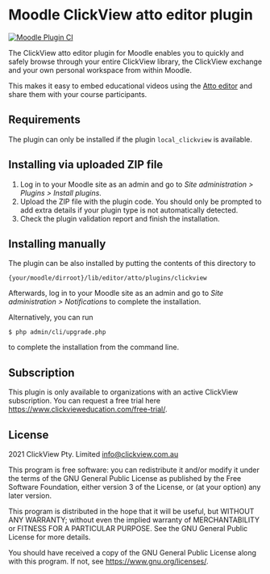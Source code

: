# Moodle ClickView atto editor plugin #

[![Moodle Plugin CI](https://github.com/clickviewapp/moodle-atto_clickview/actions/workflows/moodle-ci.yml/badge.svg?branch=main)](https://github.com/clickviewapp/moodle-atto_clickview/actions/workflows/moodle-ci.yml)

The ClickView atto editor plugin for Moodle enables you to quickly and safely browse through your entire ClickView library, the ClickView exchange and your own personal workspace from within Moodle.

This makes it easy to embed educational videos using the [Atto editor](https://docs.moodle.org/311/en/Atto_editor) and share them with your course participants.

## Requirements ##

The plugin can only be installed if the plugin `local_clickview` is available.

## Installing via uploaded ZIP file ##

1. Log in to your Moodle site as an admin and go to _Site administration >
   Plugins > Install plugins_.
2. Upload the ZIP file with the plugin code. You should only be prompted to add
   extra details if your plugin type is not automatically detected.
3. Check the plugin validation report and finish the installation.

## Installing manually ##

The plugin can be also installed by putting the contents of this directory to

    {your/moodle/dirroot}/lib/editor/atto/plugins/clickview

Afterwards, log in to your Moodle site as an admin and go to _Site administration >
Notifications_ to complete the installation.

Alternatively, you can run

    $ php admin/cli/upgrade.php

to complete the installation from the command line.

## Subscription ##

This plugin is only available to organizations with an active ClickView subscription. You can request a free trial here https://www.clickvieweducation.com/free-trial/.

## License ##

2021 ClickView Pty. Limited <info@clickview.com.au>

This program is free software: you can redistribute it and/or modify it under
the terms of the GNU General Public License as published by the Free Software
Foundation, either version 3 of the License, or (at your option) any later
version.

This program is distributed in the hope that it will be useful, but WITHOUT ANY
WARRANTY; without even the implied warranty of MERCHANTABILITY or FITNESS FOR A
PARTICULAR PURPOSE.  See the GNU General Public License for more details.

You should have received a copy of the GNU General Public License along with
this program.  If not, see <https://www.gnu.org/licenses/>.
